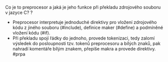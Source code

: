 Co je to preprocesor a jaká je jeho funkce při překladu zdrojového souboru v jazyce C?
?
- Preprocesor interpretuje jednoduché direktivy pro vložení zdrojového kódu z jiného souboru (#include), definice maker (#define) a podmíněné vložení kódu (#if). 
- Při překladu spojí řádky do jednoho, provede tokenizaci, tedy zalomí výsledek do posloupnosti tzv. tokenů preprocesoru a bílých znaků, pak nahradí komentáře bílým znakem, přepíše makra a provede direktivy.
#prpa 